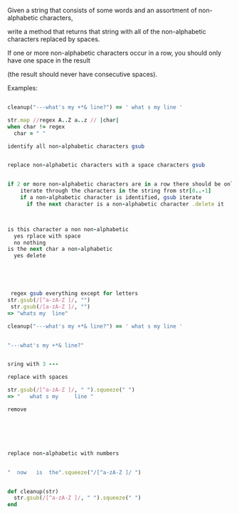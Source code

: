 Given a string that consists of some words and an assortment of non-alphabetic characters,

write a method that returns that string with all of the non-alphabetic characters 
replaced by spaces. 

If one or more non-alphabetic characters occur in a row, you should only have one space in the result 

(the result should never have consecutive spaces).

Examples:

```ruby

cleanup("---what's my +*& line?") == ' what s my line '

str.map //regex A..Z a..z // |char|
when char != regex
  char = " "

identify all non-alphabetic characters gsub


replace non-alphabetic characters with a space characters gsub


if 2 or more non-alphabetic characters are in a row there should be only 1 space
    iterate through the characters in the string from str[0..-1]
    if a non-alphabetic character is identified, gsub iterate
      if the next character is a non-alphabetic character .delete it



is this character a non non-alphabetic
  yes rplace with space
  no nothing
is the next char a non-alphabetic
  yes delete 





 regex gsub everything except for letters
str.gsub(/[^a-zA-Z ]/, "")
 str.gsub(/[a-zA-Z ]/, "") 
=> "whats my  line"

cleanup("---what's my +*& line?") == ' what s my line '


"---what's my +*& line?"


sring with 3 ---  

replace with spaces

str.gsub(/[^a-zA-Z ]/, " ").squeeze(" ")
=> "   what s my     line "

remove 






replace non-alphabetic with numbers


"  now   is  the".squeeze("/[^a-zA-Z ]/ ")


def cleanup(str)
  str.gsub(/[^a-zA-Z ]/, " ").squeeze(" ")
end




















```
